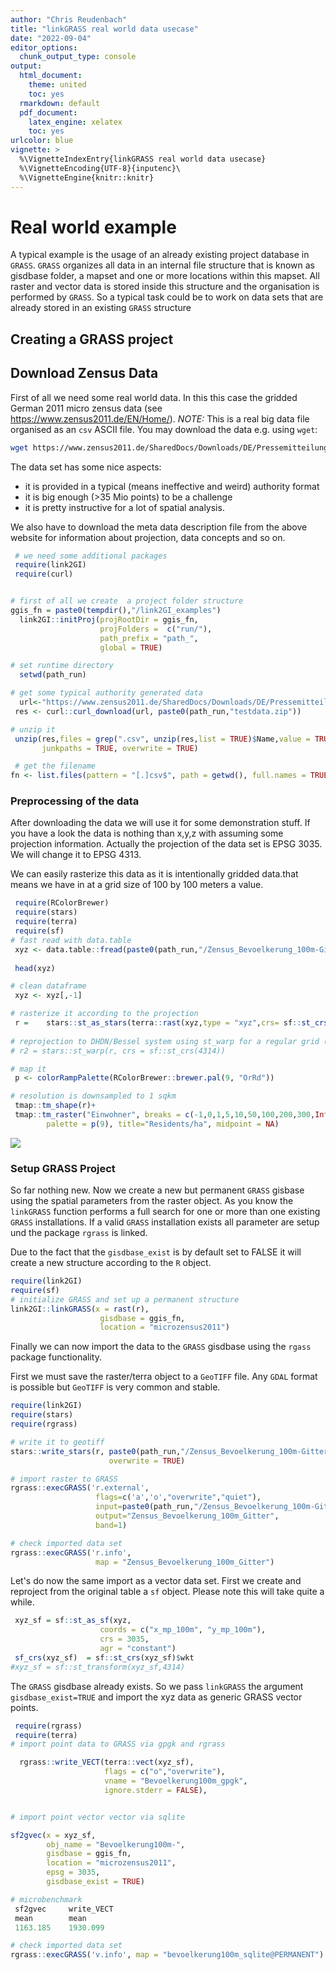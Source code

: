 ```yaml
---
author: "Chris Reudenbach"
title: "linkGRASS real world data usecase"
date: "2022-09-04"
editor_options:
  chunk_output_type: console
output:
  html_document: 
    theme: united
    toc: yes
  rmarkdown: default
  pdf_document:
    latex_engine: xelatex
    toc: yes
urlcolor: blue
vignette: >
  %\VignetteIndexEntry{linkGRASS real world data usecase}
  %\VignetteEncoding{UTF-8}{inputenc}\
  %\VignetteEngine{knitr::knitr}
---
```



#  Real world example
A typical example is the usage of an already existing project database in `GRASS`. `GRASS` organizes all data in an internal file structure that is known as gisdbase folder, a mapset and one or more locations within this mapset. All raster and vector data is stored inside this structure and the organisation is performed by `GRASS`. So a typical task could be to work on data sets that are already stored in an existing `GRASS` structure

## Creating a GRASS project

## Download Zensus Data
First of all we need some real world data. In this this case the gridded German 2011 micro zensus data (see https://www.zensus2011.de/EN/Home/). *NOTE:* This is a real big data file organised as an `csv` ASCII file. You may download the data e.g. using `wget`:

```sh
wget https://www.zensus2011.de/SharedDocs/Downloads/DE/Pressemitteilung/DemografischeGrunddaten/csv_Bevoelkerung_100m_Gitter.zip?__blob=publicationFile&v=3

```
The data set has some nice aspects:

  - it is provided in a typical (means ineffective and weird) authority format
  - it is big enough (>35 Mio points) to be a challenge
  - it is pretty instructive for a lot of spatial analysis. 

We also have to download the meta data description file from the above website for information about projection, data concepts and so on.



```r
 # we need some additional packages
 require(link2GI)
 require(curl)


# first of all we create  a project folder structure 
ggis_fn = paste0(tempdir(),"/link2GI_examples")
  link2GI::initProj(projRootDir = ggis_fn, 
                    projFolders =  c("run/"),
                    path_prefix = "path_",
                    global = TRUE)

# set runtime directory
  setwd(path_run)

# get some typical authority generated data 
  url<-"https://www.zensus2011.de/SharedDocs/Downloads/DE/Pressemitteilung/DemografischeGrunddaten/csv_Bevoelkerung_100m_Gitter.zip;jsessionid=294313DDBB57914D6636DE373897A3F2.2_cid389?__blob=publicationFile&v=3"
 res <- curl::curl_download(url, paste0(path_run,"testdata.zip"))

# unzip it
 unzip(res,files = grep(".csv", unzip(res,list = TRUE)$Name,value = TRUE),
       junkpaths = TRUE, overwrite = TRUE)

 # get the filename 
fn <- list.files(pattern = "[.]csv$", path = getwd(), full.names = TRUE)
```

### Preprocessing of the data
After downloading the data we will use it for some demonstration stuff. If you have a look the data is nothing than x,y,z with assuming some projection information. Actually the projection of the data set is EPSG 3035. We will change it to EPSG 4313.

We can easily rasterize this data as it is intentionally gridded data.that means we have in at a grid size of 100 by 100 meters a value.



```r
 require(RColorBrewer)
 require(stars)
 require(terra)
 require(sf)
# fast read with data.table 
 xyz <- data.table::fread(paste0(path_run,"/Zensus_Bevoelkerung_100m-Gitter.csv"))
 
 head(xyz)

# clean dataframe
 xyz <- xyz[,-1]

# rasterize it according to the projection 
 r =	stars::st_as_stars(terra::rast(xyz,type = "xyz",crs= sf::st_crs(3035)$wkt))
 
# reprojection to DHDN/Bessel system using st_warp for a regular grid (https://epsg.io/4314)
# r2 = stars::st_warp(r, crs = sf::st_crs(4314))

# map it
 p <- colorRampPalette(RColorBrewer::brewer.pal(9, "OrRd"))

# resolution is downsampled to 1 sqkm
 tmap::tm_shape(r)+
 tmap::tm_raster("Einwohner", breaks = c(-1,0,1,5,10,50,100,200,300,Inf),  
		palette = p(9), title="Residents/ha", midpoint = NA) 
```

![](https://raw.githubusercontent.com/r-spatial/link2GI/master/figures/residents.png)

### Setup GRASS Project
So far nothing new. Now we create a new but permanent `GRASS` gisbase using the spatial parameters from the raster object. As you know the `linkGRASS` function performs a full search for one or more than one existing  `GRASS` installations. If a valid `GRASS` installation exists all parameter are setup und the package `rgrass`  is linked.

Due to the fact that the `gisdbase_exist` is by default set to FALSE it will create a new structure according to the `R` object. 



```r
require(link2GI)
require(sf)
# initialize GRASS and set up a permanent structure  
link2GI::linkGRASS(x = rast(r), 
                    gisdbase = ggis_fn,
                    location = "microzensus2011")   
```

Finally we can now import the data to the `GRASS` gisdbase using the `rgass` package functionality. 

First we must save the raster/terra object to a `GeoTIFF` file. Any `GDAL` format is possible but `GeoTIFF` is very common and stable.



```r
require(link2GI)
require(stars)
require(rgrass)

# write it to geotiff
stars::write_stars(r, paste0(path_run,"/Zensus_Bevoelkerung_100m-Gitter.tif"), 
                      overwrite = TRUE)

# import raster to GRASS
rgrass::execGRASS('r.external',
                   flags=c('a','o',"overwrite","quiet"),
                   input=paste0(path_run,"/Zensus_Bevoelkerung_100m-Gitter.tif"),
                   output="Zensus_Bevoelkerung_100m_Gitter",
                   band=1)

# check imported data set
rgrass::execGRASS('r.info',
                   map = "Zensus_Bevoelkerung_100m_Gitter") 
```

Let's do now the same import as a vector data set. First we create and reproject from the original table a `sf` object. Please note this will take quite a while.



```r
 xyz_sf = sf::st_as_sf(xyz,
                    coords = c("x_mp_100m", "y_mp_100m"),
                    crs = 3035,
                    agr = "constant")
 sf_crs(xyz_sf)  = sf::st_crs(xyz_sf)$wkt
#xyz_sf = sf::st_transform(xyz_sf,4314)
```



The `GRASS` gisdbase already exists. So we pass  `linkGRASS` the argument `gisdbase_exist=TRUE` and import the xyz data as generic GRASS vector points.



```r
 require(rgrass)
 require(terra)
# import point data to GRASS via gpgk and rgrass

  rgrass::write_VECT(terra::vect(xyz_sf),
                     flags = c("o","overwrite"),
                     vname = "Bevoelkerung100m_gpgk",
                     ignore.stderr = FALSE), 


# import point vector vector via sqlite 

sf2gvec(x = xyz_sf,
        obj_name = "Bevoelkerung100m-",
        gisdbase = ggis_fn,
        location = "microzensus2011",
        epsg = 3035,
        gisdbase_exist = TRUE)
```


```r
# microbenchmark  
 sf2gvec     write_VECT
 mean        mean   
 1163.185    1930.099
```


```r
# check imported data set
rgrass::execGRASS('v.info', map = "bevoelkerung100m_sqlite@PERMANENT") 
```
